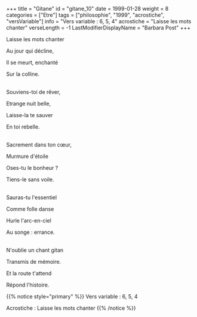 +++
title = "Gitane"
id = "gitane_10"
date = 1999-01-28
weight = 8
categories = ["Etre"]
tags = ["philosophie", "1999", "acrostiche", "versVariable"]
info = "Vers variable : 6, 5, 4"
acrostiche = "Laisse les mots chanter"
verseLength = -1
LastModifierDisplayName = "Barbara Post"
+++

Laisse les mots chanter

Au jour qui décline,

Il se meurt, enchanté

Sur la colline.

 \
Souviens-toi de rêver,

Etrange nuit belle,

Laisse-la te sauver

En toi rebelle.

 \
Sacrement dans ton cœur,

Murmure d'étoile

Oses-tu le bonheur ?

Tiens-le sans voile.

 \
Sauras-tu l'essentiel

Comme folle danse

Hurle l'arc-en-ciel

Au songe : errance.

 \
N'oublie un chant gitan

Transmis de mémoire.

Et la route t'attend

Répond l'histoire.

{{% notice style="primary" %}}
Vers variable : 6, 5, 4

Acrostiche : Laisse les mots chanter
{{% /notice %}}
